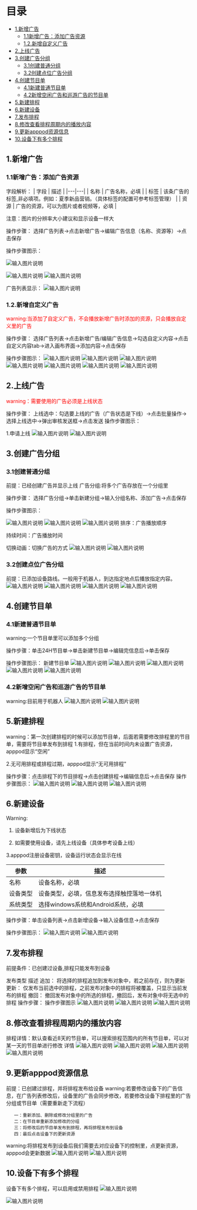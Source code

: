 # 目录
- [1.新增广告](#1%E6%96%B0%E5%A2%9E%E5%B9%BF%E5%91%8A)
  * [1.1新增广告：添加广告资源](#11%E6%96%B0%E5%A2%9E%E5%B9%BF%E5%91%8A%E6%B7%BB%E5%8A%A0%E5%B9%BF%E5%91%8A%E8%B5%84%E6%BA%90)
  * [1.2.新增自定义广告](#12%E6%96%B0%E5%A2%9E%E8%87%AA%E5%AE%9A%E4%B9%89%E5%B9%BF%E5%91%8A)
- [2.上线广告](#2%E4%B8%8A%E7%BA%BF%E5%B9%BF%E5%91%8A)
- [3.创建广告分组](#3%E5%88%9B%E5%BB%BA%E5%B9%BF%E5%91%8A%E5%88%86%E7%BB%84)
  * [3.1创建普通分组](#31%E5%88%9B%E5%BB%BA%E6%99%AE%E9%80%9A%E5%88%86%E7%BB%84)
  * [3.2创建点位广告分组](#32%E5%88%9B%E5%BB%BA%E7%82%B9%E4%BD%8D%E5%B9%BF%E5%91%8A%E5%88%86%E7%BB%84)
- [4.创建节目单](#4%E5%88%9B%E5%BB%BA%E8%8A%82%E7%9B%AE%E5%8D%95)
  * [4.1新建普通节目单](#41%E6%96%B0%E5%BB%BA%E6%99%AE%E9%80%9A%E8%8A%82%E7%9B%AE%E5%8D%95)
  * [4.2新增空闲广告和巡游广告的节目单](#42%E6%96%B0%E5%A2%9E%E7%A9%BA%E9%97%B2%E5%B9%BF%E5%91%8A%E5%92%8C%E5%B7%A1%E6%B8%B8%E5%B9%BF%E5%91%8A%E7%9A%84%E8%8A%82%E7%9B%AE%E5%8D%95)
- [5.新建排程](#5%E6%96%B0%E5%BB%BA%E6%8E%92%E7%A8%8B)
- [6.新建设备](#6%E6%96%B0%E5%BB%BA%E8%AE%BE%E5%A4%87)
- [7.发布排程](#7%E5%8F%91%E5%B8%83%E6%8E%92%E7%A8%8B)
- [8.修改查看排程周期内的播放内容](#8%E4%BF%AE%E6%94%B9%E6%9F%A5%E7%9C%8B%E6%8E%92%E7%A8%8B%E5%91%A8%E6%9C%9F%E5%86%85%E7%9A%84%E6%92%AD%E6%94%BE%E5%86%85%E5%AE%B9) 
- [9.更新apppod资源信息](#9%E6%9B%B4%E6%96%B0apppod%E8%B5%84%E6%BA%90%E4%BF%A1%E6%81%AF)
- [10.设备下有多个排程](#10%E8%AE%BE%E5%A4%87%E4%B8%8B%E6%9C%89%E5%A4%9A%E4%B8%AA%E6%8E%92%E7%A8%8B)
## 1.新增广告
### 1.1新增广告：添加广告资源
字段解析：
| 字段  | 描述  |
|---|---|
| 名称 | 广告名称，必填  |
| 标签  | 该条广告的标签,非必填项。例如：夏季新品营销。（具体标签的配置可参考标签管理）  |
| 资源  | 广告的资源，可以为图片或者视频等，必填  |

注意：图片的分辨率大小建议和显示设备一样大

操作步骤：
选择广告列表→点击新增广告→编辑广告信息（名称、资源等）→点击保存

操作步骤图示：

![输入图片说明](https://images.gitee.com/uploads/images/2021/0423/173153_4efea7a6_8867015.png "屏幕截图.png")


![输入图片说明](https://images.gitee.com/uploads/images/2021/0423/175645_f14d45ab_8867015.png "屏幕截图.png")
![输入图片说明](https://images.gitee.com/uploads/images/2021/0425/140043_e380b1f8_8867015.png "屏幕截图.png")

广告列表显示：
![输入图片说明](https://images.gitee.com/uploads/images/2021/0425/140417_a584f08b_8867015.png "屏幕截图.png")

### 1.2.新增自定义广告

<font color="red">warning:当添加了自定义广告，不会播放新增广告时添加的资源，只会播放自定义里的广告</font>

操作步骤：
选择广告列表→点击新增广告/编辑广告信息→勾选自定义内容→点击自定义内容tab→进入画布界面→添加内容→点击保存

操作步骤图示：
![输入图片说明](https://images.gitee.com/uploads/images/2021/0521/110540_556f2a1f_8867015.png "屏幕截图.png")
![输入图片说明](https://images.gitee.com/uploads/images/2021/0521/110745_06a2f2b3_8867015.png "屏幕截图.png")
![输入图片说明](https://images.gitee.com/uploads/images/2021/0521/110813_1803a72b_8867015.png "屏幕截图.png")
![输入图片说明](https://images.gitee.com/uploads/images/2021/0521/111115_63f2d3ca_8867015.png "屏幕截图.png")
![输入图片说明](https://images.gitee.com/uploads/images/2021/0521/111411_c9b5f343_8867015.png "屏幕截图.png")
![输入图片说明](https://images.gitee.com/uploads/images/2021/0521/111538_f227f28e_8867015.png "屏幕截图.png")
![输入图片说明](https://images.gitee.com/uploads/images/2021/0521/111803_f03ced67_8867015.png "屏幕截图.png")

## 2.上线广告
<font color="red">warning：需要使用的广告必须是上线状态</font>

操作步骤：
上线选中：勾选要上线的广告（广告状态是下线）→点击批量操作→选择上线选中→弹出审核发送框→点击发送 
操作步骤图示：                       

1.申请上线
![输入图片说明](https://images.gitee.com/uploads/images/2021/0425/144841_8b944cdf_8867015.png "屏幕截图.png")
![输入图片说明](https://images.gitee.com/uploads/images/2021/0425/145312_7f86ce40_8867015.png "屏幕截图.png")

## 3.创建广告分组
### 3.1创建普通分组
前提：已经创建广告并显示上线
广告分组:将多个广告存放在一个分组里

操作步骤：
选择广告分组→单击新建分组→输入分组名称、添加广告→点击保存

操作步骤图示：

![输入图片说明](https://images.gitee.com/uploads/images/2021/0425/162141_6797f966_8867015.png "屏幕截图.png")
![输入图片说明](https://images.gitee.com/uploads/images/2021/0425/165357_c4d44c21_8867015.png "屏幕截图.png")
![输入图片说明](https://images.gitee.com/uploads/images/2021/0425/165620_7b0824f4_8867015.png "屏幕截图.png")
排序：广告播放顺序

持续时间：广告播放时间

切换动画：切换广告的方式
![输入图片说明](https://images.gitee.com/uploads/images/2021/0425/170154_2d6d2e10_8867015.png "屏幕截图.png")
![输入图片说明](https://images.gitee.com/uploads/images/2021/0425/170239_c2cac9e9_8867015.png "屏幕截图.png")

### 3.2创建点位广告分组
前提：已添加设备路线。一般用于机器人，到达指定地点后播放指定内容。
![输入图片说明](https://images.gitee.com/uploads/images/2021/0719/150225_3108e76f_8867015.png "屏幕截图.png")
![输入图片说明](https://images.gitee.com/uploads/images/2021/0719/150529_ea740652_8867015.png "屏幕截图.png")
![输入图片说明](https://images.gitee.com/uploads/images/2021/0719/150721_198ab19c_8867015.png "屏幕截图.png")
![输入图片说明](https://images.gitee.com/uploads/images/2021/0719/150840_e6295fd9_8867015.png "屏幕截图.png")

## 4.创建节目单
### 4.1新建普通节目单
warning:一个节目单里可以添加多个分组

操作步骤：单击24H节目单→单击新建节目单→编辑完信息后→单击保存


操作步骤图示：
新建节目单
![输入图片说明](https://images.gitee.com/uploads/images/2021/0518/160516_4b2924c4_8867015.png "屏幕截图.png")
![输入图片说明](https://images.gitee.com/uploads/images/2021/0531/104740_b8f1e168_8867015.png "屏幕截图.png")
![输入图片说明](https://images.gitee.com/uploads/images/2021/0518/161947_1e32e2cd_8867015.png "屏幕截图.png")
![输入图片说明](https://images.gitee.com/uploads/images/2021/0531/105102_e110b54a_8867015.png "屏幕截图.png")
![输入图片说明](https://images.gitee.com/uploads/images/2021/0518/163528_90b5ad94_8867015.png "屏幕截图.png")

### 4.2新增空闲广告和巡游广告的节目单
warning:目前用于机器人
![输入图片说明](https://images.gitee.com/uploads/images/2021/0720/100419_6c464ab3_8867015.png "屏幕截图.png")
![输入图片说明](https://images.gitee.com/uploads/images/2021/0720/101023_21a55a6c_8867015.png "屏幕截图.png")

## 5.新建排程
warning：第一次创建排程的时候可以添加节目单，后面若需要修改排程里的节目单，需要将节目单发布到排程
1.有排程，但在当前时间内未设置广告资源，apppod显示“空闲”

2.无可用排程或排程过期，apppod显示“无可用排程”


操作步骤：点击排程下的节目排程→点击创建排程→编辑信息后→点击保存
操作步骤图示：
![输入图片说明](https://images.gitee.com/uploads/images/2021/0519/141052_6ba73a0c_8867015.png "屏幕截图.png")
![输入图片说明](https://images.gitee.com/uploads/images/2021/0519/141230_84fae959_8867015.png "屏幕截图.png")
![输入图片说明](https://images.gitee.com/uploads/images/2021/0519/141308_f2a53edf_8867015.png "屏幕截图.png")
 ## 6.新建设备
 Warning:

1. 设备新增后为下线状态

2. 如需要使用设备，请先上线设备（具体参考设备上线）

3.apppod注册设备密钥，设备运行状态会显示在线

|参数   | 描述  |
|---|---|
| 名称  | 设备名称，必填  |
| 设备类型  |设备类型，必填，信息发布选择触控落地一体机   |
|系统类型   | 选择windows系统和Android系统，必填  |

操作步骤：单击设备列表→点击新增设备→输入设备信息→点击保存

操作步骤图示：
![输入图片说明](https://images.gitee.com/uploads/images/2021/0512/154509_2a12a351_8867015.png "屏幕截图.png")
![输入图片说明](https://images.gitee.com/uploads/images/2021/0512/154654_1f8e0f53_8867015.png "屏幕截图.png")

## 7.发布排程
前提条件：已创建过设备,排程只能发布到设备

发布类型 描述
追加： 将选择的排程追加到发布对象中，若之前存在，则为更新
更新： 仅发布当前选中的排程，之前发布对象中的排程将被覆盖，只显示当前发布的排程
撤回： 撤回发布对象中的所选的排程，撤回后，发布对象中将无选中的排程
操作步骤：
操作步骤图示
![输入图片说明](https://images.gitee.com/uploads/images/2021/0519/155425_065c3821_8867015.png "屏幕截图.png")
![输入图片说明](https://images.gitee.com/uploads/images/2021/0519/155536_77979bd8_8867015.png "屏幕截图.png")
![输入图片说明](https://images.gitee.com/uploads/images/2021/0519/155718_05284335_8867015.png "屏幕截图.png")

## 8.修改查看排程周期内的播放内容
排程详情：默认查看近8天的节目单，可以搜索排程范围内的所有节目单，可以对某一天的节目单进行修改
详情
![输入图片说明](https://images.gitee.com/uploads/images/2021/0519/141920_f3e7b9f7_8867015.png "屏幕截图.png")
![输入图片说明](https://images.gitee.com/uploads/images/2021/0713/173855_0009803d_8867015.png "屏幕截图.png")
![输入图片说明](https://images.gitee.com/uploads/images/2021/0519/154159_824afe29_8867015.png "屏幕截图.png")
![输入图片说明](https://images.gitee.com/uploads/images/2021/0519/155016_3cb01c60_8867015.png "屏幕截图.png")

## 9.更新apppod资源信息
前提：已创建过排程，并将排程发布给设备
warning:若要修改设备下的广告信息，在广告列表修改后，设备里的广告会同步修改，若要修改设备下排程里的广告分组或节目单（需要重新走下流程）

       一：重新添加、删除或修改分组里的广告
       二：在节目单重新添加修改的分组
       三：将修改后的节目单发布到排程，再将排程发布到设备
       四：最后点击设备下的更新资源

warning:将排程发布到设备后我们需要去对应设备下的控制里，点更新资源，apppod会更新数据 
![输入图片说明](https://images.gitee.com/uploads/images/2021/0519/172530_7313a308_8867015.png "屏幕截图.png")
![输入图片说明](https://images.gitee.com/uploads/images/2021/0707/113417_849efb02_8867015.png "屏幕截图.png")

## 10.设备下有多个排程

设备下有多个排程，可以启用或禁用排程
![输入图片说明](https://images.gitee.com/uploads/images/2021/0519/172530_7313a308_8867015.png "屏幕截图.png")

![输入图片说明](https://images.gitee.com/uploads/images/2021/0909/164833_1cd4b6f7_8867015.png "屏幕截图.png")